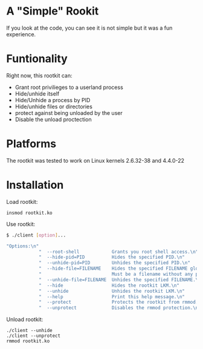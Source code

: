 # A "Simple" Rookit

If you look at the code, you can see it is not simple but it was a fun 
experience.

# Funtionality

Right now, this rootkit can:

- Grant root privilieges to a userland process
- Hide/unhide itself
- Hide/Unhide a process by PID
- Hide/unhide files or directories
- protect against being unloaded by the user
- Disable the unload proctection

# Platforms

The rootkit was tested to work on 
Linux kernels 2.6.32-38 and 4.4.0-22

# Installation

Load rootkit:

``
insmod rootkit.ko
``

Use rootkit:

```sh
$ ./client [option]...

"Options:\n"
            "  --root-shell            Grants you root shell access.\n"
            "  --hide-pid=PID          Hides the specified PID.\n"
            "  --unhide-pid=PID        Unhides the specified PID.\n"
            "  --hide-file=FILENAME    Hides the specified FILENAME globally.\n"
            "                          Must be a filename without any path.\n"
            "  --unhide-file=FILENAME  Unhides the specified FILENAME.\n"
            "  --hide                  Hides the rootkit LKM.\n"
            "  --unhide                Unhides the rootkit LKM.\n"
            "  --help                  Print this help message.\n"
            "  --protect               Protects the rootkit from rmmod.\n"
            "  --unprotect             Disables the rmmod protection.\n\n",
```

Unload rootkit:

```$sh
./client --unhide
./client --unprotect
rmmod rootkit.ko
```


